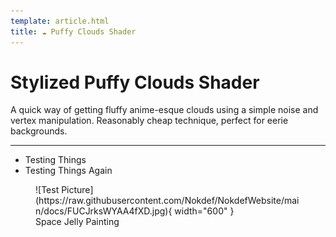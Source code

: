 ```yaml
---
template: article.html
title: ☁️ Puffy Clouds Shader
---
```


# **Stylized Puffy Clouds Shader**
<span>A quick way of getting fluffy anime-esque clouds using a simple noise and vertex manipulation. Reasonably cheap technique, perfect for eerie backgrounds.</span>
___

* Testing Things
* Testing Things Again

<figure markdown>
![Test Picture](https://raw.githubusercontent.com/Nokdef/NokdefWebsite/main/docs/FUCJrksWYAA4fXD.jpg){ width="600" }
<figcaption> Space Jelly Painting</figcaption> </figure>